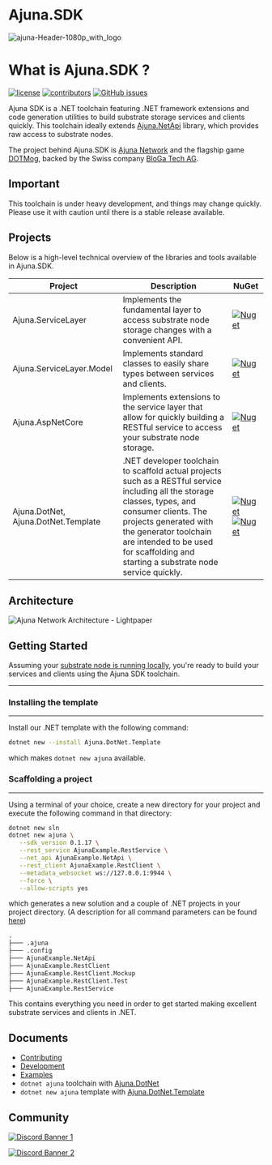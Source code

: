 # Ajuna.SDK
![ajuna-Header-1080p_with_logo](https://user-images.githubusercontent.com/17710198/136852531-d9eb47cd-efcd-4c88-bdbf-78dfcbffe287.png)

# What is Ajuna.SDK ?
[![license](https://img.shields.io/github/license/ajuna-network/Ajuna.SDK)](./LICENSE)
[![contributors](https://img.shields.io/github/contributors/ajuna-network/Ajuna.SDK)](https://github.com/ajuna-network/Ajuna.SDK/graphs/contributors) 
[![GitHub issues](https://img.shields.io/github/issues/ajuna-network/Ajuna.SDK.svg)](https://github.com/ajuna-network/Ajuna.SDK/issues)

Ajuna SDK is a .NET toolchain featuring .NET framework extensions and code generation utilities to build substrate storage services and clients quickly. This toolchain ideally extends [Ajuna.NetApi](https://github.com/ajuna-network/Ajuna.NetApi) library, which provides raw access to substrate nodes.

The project behind Ajuna.SDK is [Ajuna Network](https://ajuna.io/) and the flagship game [DOTMog](https://dotmog.com/), backed by the Swiss company [BloGa Tech AG](admin@bloga.tech).

## Important
This toolchain is under heavy development, and things may change quickly. Please use it with caution until there is a stable release available.

## Projects
Below is a high-level technical overview of the libraries and tools available in Ajuna.SDK.

| Project | Description                                                                                                                                                                                                                                                                               | NuGet 
|---|-------------------------------------------------------------------------------------------------------------------------------------------------------------------------------------------------------------------------------------------------------------------------------------------|---|
| Ajuna.ServiceLayer | Implements the fundamental layer to access substrate node storage changes with a convenient API.                                                                                                                                                                                          | [![Nuget](https://img.shields.io/nuget/v/Ajuna.ServiceLayer)](https://www.nuget.org/packages/Ajuna.ServiceLayer/) |
| Ajuna.ServiceLayer.Model | Implements standard classes to easily share types between services and clients.                                                                                                                                                                                                           | [![Nuget](https://img.shields.io/nuget/v/Ajuna.ServiceLayer.Model)](https://www.nuget.org/packages/Ajuna.ServiceLayer.Model/) |
| Ajuna.AspNetCore | Implements extensions to the service layer that allow for quickly building a RESTful service to access your substrate node storage.                                                                                                                                                       | [![Nuget](https://img.shields.io/nuget/v/Ajuna.AspNetCore)](https://www.nuget.org/packages/Ajuna.AspNetCore/) |
| Ajuna.DotNet, Ajuna.DotNet.Template | .NET developer toolchain to scaffold actual projects such as a RESTful service including all the storage classes, types, and consumer clients. The projects generated with the generator toolchain are intended to be used for scaffolding and starting a substrate node service quickly. | [![Nuget](https://img.shields.io/nuget/v/Ajuna.DotNet)](https://www.nuget.org/packages/Ajuna.DotNet/) [![Nuget](https://img.shields.io/nuget/v/Ajuna.DotNet.Template)](https://www.nuget.org/packages/Ajuna.DotNet.Template/)|

## Architecture

![Ajuna Network Architecture - Lightpaper](https://user-images.githubusercontent.com/17710198/177153394-b9fc1e08-a61b-47c2-9797-482accb201e1.png)

## Getting Started

Assuming your [substrate node is running locally](https://github.com/ajuna-network/Ajuna), you're ready to build your services and clients using the Ajuna SDK toolchain.

---

### Installing the template

---

Install our .NET template with the following command:

```sh
dotnet new --install Ajuna.DotNet.Template
```

which makes `dotnet new ajuna` available.

### Scaffolding a project

---

Using a terminal of your choice, create a new directory for your project and execute the following command in that directory:

```sh
dotnet new sln
dotnet new ajuna \
   --sdk_version 0.1.17 \
   --rest_service AjunaExample.RestService \
   --net_api AjunaExample.NetApi \
   --rest_client AjunaExample.RestClient \
   --metadata_websocket ws://127.0.0.1:9944 \
   --force \
   --allow-scripts yes
```

which generates a new solution and a couple of .NET projects in your project directory. 
(A description for all command parameters can be found [here](Tools/Ajuna.DotNet.Template/README.md))
    

```txt
.
├─── .ajuna
├─── .config
├─── AjunaExample.NetApi
├─── AjunaExample.RestClient
├─── AjunaExample.RestClient.Mockup
├─── AjunaExample.RestClient.Test
├─── AjunaExample.RestService
```

This contains everything you need in order to get started making excellent substrate services and clients in .NET.


## Documents

- [Contributing](./CONTRIBUTING.md)
- [Development](./DEVELOPMENT.md)
- [Examples](./EXAMPLES.md)
- `dotnet ajuna` toolchain with [Ajuna.DotNet](/Tools/Ajuna.DotNet/README.md)
- `dotnet new ajuna` template with [Ajuna.DotNet.Template](/Tools/Ajuna.DotNet.Template/README.md)


## Community

[![Discord Banner 1](https://discordapp.com/api/guilds/849331368558198803/widget.png?style=banner2)](https://discord.gg/cE72GYcFgY)

[![Discord Banner 2](https://discordapp.com/api/guilds/447132563924844544/widget.png?style=banner2)](https://discord.gg/GXYmNWtPzQ)

